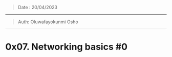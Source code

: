 > Date : 20/04/2023
--------------------------
> Auth: Oluwafayokunmi Osho
--------------------------
# 0x07. Networking basics #0
